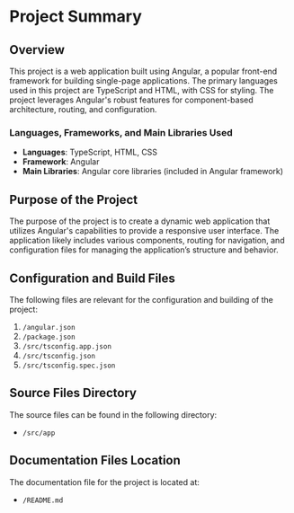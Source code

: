 # Project Summary

## Overview

This project is a web application built using Angular, a popular front-end framework for building single-page applications. The primary languages used in this project are TypeScript and HTML, with CSS for styling. The project leverages Angular's robust features for component-based architecture, routing, and configuration.

### Languages, Frameworks, and Main Libraries Used

- **Languages**: TypeScript, HTML, CSS
- **Framework**: Angular
- **Main Libraries**: Angular core libraries (included in Angular framework)

## Purpose of the Project

The purpose of the project is to create a dynamic web application that utilizes Angular's capabilities to provide a responsive user interface. The application likely includes various components, routing for navigation, and configuration files for managing the application’s structure and behavior.

## Configuration and Build Files

The following files are relevant for the configuration and building of the project:

1. `/angular.json`
2. `/package.json`
3. `/src/tsconfig.app.json`
4. `/src/tsconfig.json`
5. `/src/tsconfig.spec.json`

## Source Files Directory

The source files can be found in the following directory:

- `/src/app`

## Documentation Files Location

The documentation file for the project is located at:

- `/README.md`